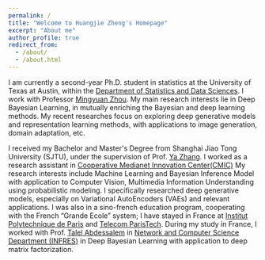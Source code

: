 ```yaml
---
permalink: /
title: "Welcome to Huangjie Zheng's Homepage"
excerpt: "About me"
author_profile: true
redirect_from:
  - /about/
  - /about.html
---
```



I am currently a second-year Ph.D. student in statistics at the University of Texas at Austin, within the [Department of Statistics and Data Sciences](https://stat.utexas.edu/). I work with Professor [Mingyuan Zhou](https://mingyuanzhou.github.io/). My main research interests lie in Deep Bayesian Learning, in mutually enriching the Bayesian and deep learning methods. My recent researches focus on exploring deep generative models and representation learning methods, with applications to image generation, domain adaptation, etc. 

I received my Bachelor and Master's Degree from Shanghai Jiao Tong University (SJTU), under the supervision of Prof. [Ya Zhang](https://ir.sjtu.edu.cn:18080/~yazhang/). I worked as a research assistant in [Cooperative Medianet Innovation Center(CMIC)](https://cmic.sjtu.edu.cn/EN/Default.aspx)
My research interests include Machine Learning and Bayesian Inference Model with application to Computer Vision, Multimedia Information Understanding using probabilistic modeling. I specifically researched deep generative models, especially on Variational AutoEncoders (VAEs) and relevant applications. I was also in a sino-french education program, cooperating with the French “Grande Ecole” system; I have stayed in France at [Institut Polytechnique de Paris](https://www.ip-paris.fr/en) and [Telecom ParisTech](https://www.telecom-paristech.fr/eng). During my study in France, I worked with Prof. [Talel Abdessalem](https://bdmi.wp.imt.fr/holder/) in [Network and Computer Science Department (INFRES)](https://www.infres.telecom-paristech.fr/wp/) in Deep Bayesian Learning with application to deep matrix factorization.





